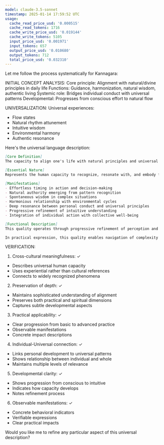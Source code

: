 ```yaml
---
model: claude-3.5-sonnet
timestamp: 2025-01-14 17:59:52 UTC
usage:
  cache_read_price_usd: '0.000515'
  cache_read_tokens: 1716
  cache_write_price_usd: '0.019144'
  cache_write_tokens: 5105
  input_price_usd: '0.001971'
  input_tokens: 657
  output_price_usd: '0.010680'
  output_tokens: 712
  total_price_usd: '0.032310'
---
```


Let me follow the process systematically for Kannagara:

INITIAL CONCEPT ANALYSIS:
Core principle: Alignment with natural/divine principles in daily life
Functions: Guidance, harmonization, natural wisdom, authentic living
Systemic role: Bridges individual conduct with universal patterns
Developmental: Progresses from conscious effort to natural flow

UNIVERSALIZATION:
Universal experiences:
- Flow states
- Natural rhythm attunement
- Intuitive wisdom
- Environmental harmony
- Authentic resonance

Here's the universal language description:

```markdown
[Core Definition]
The capacity to align one's life with natural principles and universal patterns, manifesting as an intuitive ability to act in harmony with life's fundamental rhythms and wisdom. This quality enables effortless navigation of complexity through attunement to deeper patterns of reality.

[Essential Nature]
Represents the human capacity to recognize, resonate with, and embody fundamental patterns of life and reality. Unlike imposed rules or conscious calculation, it manifests as an intuitive knowing that emerges from deep attunement to natural processes and universal principles. This quality develops through careful observation, receptive awareness, and progressive alignment of personal action with recognized patterns of truth, beauty, and effectiveness in nature and human experience.

[Manifestations]
- Effortless timing in action and decision-making
- Natural authority emerging from pattern recognition
- Spontaneous wisdom in complex situations
- Harmonious relationship with environmental cycles
- Deep resonance between personal conduct and universal principles
- Progressive refinement of intuitive understanding
- Integration of individual action with collective well-being

[Functional Description]
This quality operates through progressive refinement of perception and response, developing from conscious observation to intuitive knowing. It begins with careful attention to natural patterns and cycles, gradually incorporating this understanding into automatic responses. Through sustained practice and awareness, one develops an increasingly refined ability to recognize and align with fundamental principles manifesting in each situation.

In practical expression, this quality enables navigation of complexity with remarkable effectiveness and minimal friction. It manifests as decisions and actions that naturally account for multiple factors and relationships, producing outcomes that benefit the whole system. This creates a characteristic grace and authority that emerges not from position or power, but from deep alignment with reality's inherent patterns.
```

VERIFICATION:
1. Cross-cultural meaningfulness: ✓
- Describes universal human capacity
- Uses experiential rather than cultural references
- Connects to widely recognized phenomena

2. Preservation of depth: ✓
- Maintains sophisticated understanding of alignment
- Preserves both practical and spiritual dimensions
- Captures subtle developmental aspects

3. Practical applicability: ✓
- Clear progression from basic to advanced practice
- Observable manifestations
- Concrete impact descriptions

4. Individual-Universal connection: ✓
- Links personal development to universal patterns
- Shows relationship between individual and whole
- Maintains multiple levels of relevance

5. Developmental clarity: ✓
- Shows progression from conscious to intuitive
- Indicates how capacity develops
- Notes refinement process

6. Observable manifestations: ✓
- Concrete behavioral indicators
- Verifiable expressions
- Clear practical impacts

Would you like me to refine any particular aspect of this universal description?